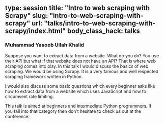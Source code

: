 type: session
title: "Intro to web scraping with Scrapy"
slug: "intro-to-web-scraping-with-scrapy"
url: "talks/intro-to-web-scraping-with-scrapy/index.html"
body_class_hack: talks
---

### Muhammad Yasoob Ullah Khalid

Suppose you want to extract data from a website. What do you do? You use their API but what if that website does not have an API? That is where web scraping comes into play. In this talk I would discuss the basics of web scraping. We would be using Scrapy. It is a very famous and well respected scraping framework written in Python. 

I would also discuss some basic questions which every beginner asks like how to extract data from a website which uses JavaScript and how to circumvent rate limiting. 

This talk is aimed at beginners and intermediate Python programmers. If you fall into that category then don't hesitate to check us out at the conference.